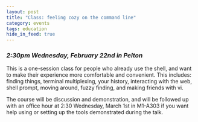 ```yaml
---
layout: post
title: "Class: feeling cozy on the command line"
category: events
tags: education
hide_in_feed: true
---
```


### *2:30pm Wednesday, February 22nd in Pelton*

This is a one-session class for people who already use the shell, and want to make their experience more comfortable and convenient.
This includes: finding things, terminal multiplexing, your history, interacting with the web, shell prompt, moving around, fuzzy finding, and making friends with vi.

The course will be discussion and demonstration, and will be followed up with an office hour at 2:30 Wednesday, March 1st in M1-A303 if you want help using or setting up the tools demonstrated during the talk.
